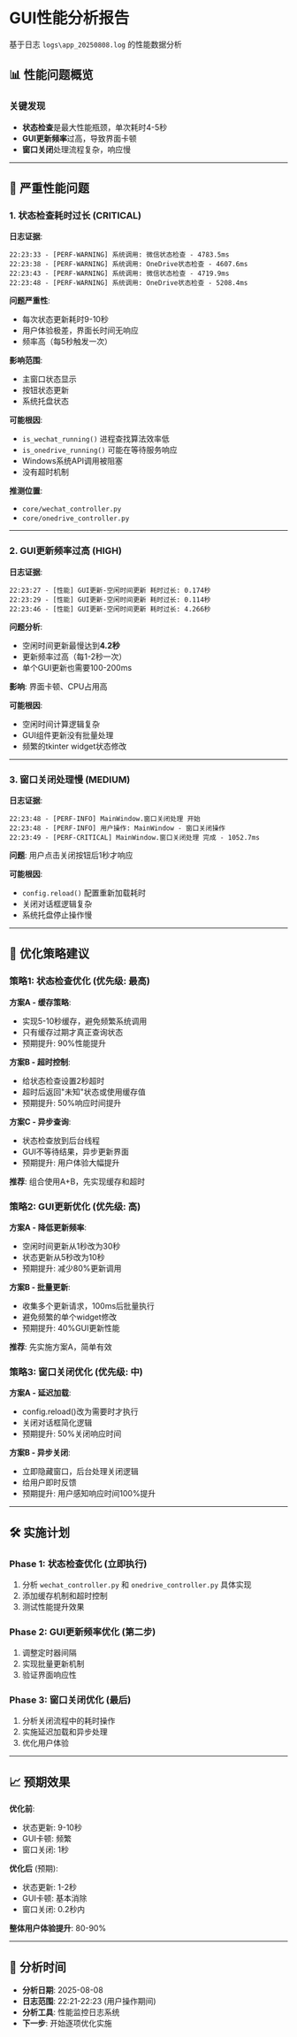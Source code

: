 # GUI性能分析报告

基于日志 `logs\app_20250808.log` 的性能数据分析

## 📊 性能问题概览

### 关键发现
- **状态检查**是最大性能瓶颈，单次耗时4-5秒
- **GUI更新频率**过高，导致界面卡顿
- **窗口关闭**处理流程复杂，响应慢

---

## 🚨 严重性能问题

### 1. 状态检查耗时过长 (CRITICAL)

**日志证据**:
```
22:23:33 - [PERF-WARNING] 系统调用: 微信状态检查 - 4783.5ms
22:23:38 - [PERF-WARNING] 系统调用: OneDrive状态检查 - 4607.6ms  
22:23:43 - [PERF-WARNING] 系统调用: 微信状态检查 - 4719.9ms
22:23:48 - [PERF-WARNING] 系统调用: OneDrive状态检查 - 5208.4ms
```

**问题严重性**: 
- 每次状态更新耗时9-10秒
- 用户体验极差，界面长时间无响应
- 频率高（每5秒触发一次）

**影响范围**:
- 主窗口状态显示
- 按钮状态更新
- 系统托盘状态

**可能根因**:
- `is_wechat_running()` 进程查找算法效率低
- `is_onedrive_running()` 可能在等待服务响应
- Windows系统API调用被阻塞
- 没有超时机制

**推测位置**: 
- `core/wechat_controller.py` 
- `core/onedrive_controller.py`

---

### 2. GUI更新频率过高 (HIGH)

**日志证据**:
```
22:23:27 - [性能] GUI更新-空闲时间更新 耗时过长: 0.174秒
22:23:29 - [性能] GUI更新-空闲时间更新 耗时过长: 0.114秒
22:23:46 - [性能] GUI更新-空闲时间更新 耗时过长: 4.266秒
```

**问题分析**:
- 空闲时间更新最慢达到**4.2秒**
- 更新频率过高（每1-2秒一次）
- 单个GUI更新也需要100-200ms

**影响**: 界面卡顿、CPU占用高

**可能根因**:
- 空闲时间计算逻辑复杂
- GUI组件更新没有批量处理
- 频繁的tkinter widget状态修改

---

### 3. 窗口关闭处理慢 (MEDIUM)

**日志证据**:
```
22:23:48 - [PERF-INFO] MainWindow.窗口关闭处理 开始  
22:23:48 - [PERF-INFO] 用户操作: MainWindow - 窗口关闭操作
22:23:49 - [PERF-CRITICAL] MainWindow.窗口关闭处理 完成 - 1052.7ms
```

**问题**: 用户点击关闭按钮后1秒才响应

**可能根因**:
- `config.reload()` 配置重新加载耗时
- 关闭对话框逻辑复杂
- 系统托盘停止操作慢

---

## 🎯 优化策略建议

### 策略1: 状态检查优化 (优先级: 最高)

**方案A - 缓存策略**:
- 实现5-10秒缓存，避免频繁系统调用
- 只有缓存过期才真正查询状态
- 预期提升: 90%性能提升

**方案B - 超时控制**:
- 给状态检查设置2秒超时
- 超时后返回"未知"状态或使用缓存值
- 预期提升: 50%响应时间提升

**方案C - 异步查询**:
- 状态检查放到后台线程
- GUI不等待结果，异步更新界面
- 预期提升: 用户体验大幅提升

**推荐**: 组合使用A+B，先实现缓存和超时

### 策略2: GUI更新优化 (优先级: 高)

**方案A - 降低更新频率**:
- 空闲时间更新从1秒改为30秒
- 状态更新从5秒改为10秒
- 预期提升: 减少80%更新调用

**方案B - 批量更新**:
- 收集多个更新请求，100ms后批量执行
- 避免频繁的单个widget修改
- 预期提升: 40%GUI更新性能

**推荐**: 先实施方案A，简单有效

### 策略3: 窗口关闭优化 (优先级: 中)

**方案A - 延迟加载**:
- config.reload()改为需要时才执行
- 关闭对话框简化逻辑
- 预期提升: 50%关闭响应时间

**方案B - 异步关闭**:
- 立即隐藏窗口，后台处理关闭逻辑
- 给用户即时反馈
- 预期提升: 用户感知响应时间100%提升

---

## 🛠️ 实施计划

### Phase 1: 状态检查优化 (立即执行)
1. 分析 `wechat_controller.py` 和 `onedrive_controller.py` 具体实现
2. 添加缓存机制和超时控制
3. 测试性能提升效果

### Phase 2: GUI更新频率优化 (第二步)
1. 调整定时器间隔
2. 实现批量更新机制
3. 验证界面响应性

### Phase 3: 窗口关闭优化 (最后)
1. 分析关闭流程中的耗时操作
2. 实施延迟加载和异步处理
3. 优化用户体验

---

## 📈 预期效果

**优化前**:
- 状态更新: 9-10秒
- GUI卡顿: 频繁
- 窗口关闭: 1秒

**优化后** (预期):
- 状态更新: 1-2秒
- GUI卡顿: 基本消除  
- 窗口关闭: 0.2秒内

**整体用户体验提升**: 80-90%

---

## 📝 分析时间

- **分析日期**: 2025-08-08
- **日志范围**: 22:21-22:23 (用户操作期间)
- **分析工具**: 性能监控日志系统
- **下一步**: 开始逐项优化实施